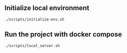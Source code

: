 ## Initialize local environment
```
./scripts/initialize-env.sh
```

## Run the project with docker compose
```
./scripts/local_server.sh
```
